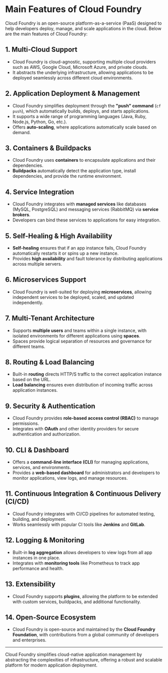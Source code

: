 # Main Features of Cloud Foundry

Cloud Foundry is an open-source platform-as-a-service (PaaS) designed to help developers deploy, manage, and scale applications in the cloud. Below are the main features of Cloud Foundry:

## 1. Multi-Cloud Support
- Cloud Foundry is cloud-agnostic, supporting multiple cloud providers such as AWS, Google Cloud, Microsoft Azure, and private clouds.
- It abstracts the underlying infrastructure, allowing applications to be deployed seamlessly across different cloud environments.

## 2. Application Deployment & Management
- Cloud Foundry simplifies deployment through the **"push" command** (`cf push`), which automatically builds, deploys, and starts applications.
- It supports a wide range of programming languages (Java, Ruby, Node.js, Python, Go, etc.).
- Offers **auto-scaling**, where applications automatically scale based on demand.

## 3. Containers & Buildpacks
- Cloud Foundry uses **containers** to encapsulate applications and their dependencies.
- **Buildpacks** automatically detect the application type, install dependencies, and provide the runtime environment.

## 4. Service Integration
- Cloud Foundry integrates with **managed services** like databases (MySQL, PostgreSQL) and messaging services (RabbitMQ) via **service brokers**.
- Developers can bind these services to applications for easy integration.

## 5. Self-Healing & High Availability
- **Self-healing** ensures that if an app instance fails, Cloud Foundry automatically restarts it or spins up a new instance.
- Provides **high availability** and fault tolerance by distributing applications across multiple servers.

## 6. Microservices Support
- Cloud Foundry is well-suited for deploying **microservices**, allowing independent services to be deployed, scaled, and updated independently.

## 7. Multi-Tenant Architecture
- Supports **multiple users** and teams within a single instance, with isolated environments for different applications using **spaces**.
- Spaces provide logical separation of resources and governance for different teams.

## 8. Routing & Load Balancing
- Built-in **routing** directs HTTP/S traffic to the correct application instance based on the URL.
- **Load balancing** ensures even distribution of incoming traffic across application instances.

## 9. Security & Authentication
- Cloud Foundry provides **role-based access control (RBAC)** to manage permissions.
- Integrates with **OAuth** and other identity providers for secure authentication and authorization.

## 10. CLI & Dashboard
- Offers a **command-line interface (CLI)** for managing applications, services, and environments.
- Provides a **web-based dashboard** for administrators and developers to monitor applications, view logs, and manage resources.

## 11. Continuous Integration & Continuous Delivery (CI/CD)
- Cloud Foundry integrates with CI/CD pipelines for automated testing, building, and deployment.
- Works seamlessly with popular CI tools like **Jenkins** and **GitLab**.

## 12. Logging & Monitoring
- Built-in **log aggregation** allows developers to view logs from all app instances in one place.
- Integrates with **monitoring tools** like Prometheus to track app performance and health.

## 13. Extensibility
- Cloud Foundry supports **plugins**, allowing the platform to be extended with custom services, buildpacks, and additional functionality.

## 14. Open-Source Ecosystem
- Cloud Foundry is open-source and maintained by the **Cloud Foundry Foundation**, with contributions from a global community of developers and enterprises.

---

Cloud Foundry simplifies cloud-native application management by abstracting the complexities of infrastructure, offering a robust and scalable platform for modern application deployment.
